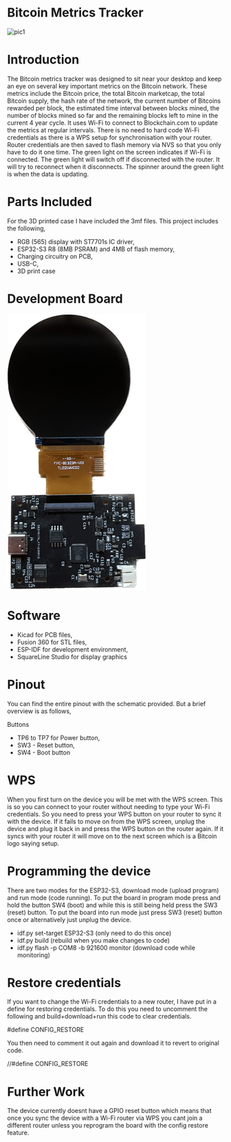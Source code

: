 # Bitcoin Metrics Tracker

![pic1](pics/pic1.png)

# Introduction

The Bitcoin metrics tracker was designed to sit near your desktop and keep an eye on several key important metrics on the Bitcoin network. These metrics include the Bitcoin price, the total Bitcoin marketcap, the total Bitcoin supply, the hash rate of the network, the current number of Bitcoins rewarded per block, the estimated time interval between blocks mined, the number of blocks mined so far and the remaining blocks left to mine in the current 4 year cycle. It uses Wi-Fi to connect to Blockchain.com to update the metrics at regular intervals. There is no need to hard code Wi-Fi credentials as there is a WPS setup for synchronisation with your router. Router credentials are then saved to flash memory via NVS so that you only have to do it one time. The green light on the screen indicates if Wi-Fi is connected. The green light will switch off if disconnected with the router. It will try to reconnect when it disconnects. The spinner around the green light is when the data is updating. 

# Parts Included

For the 3D printed case I have included the 3mf files. This project includes the following,

- RGB (565) display with ST7701s IC driver,
- ESP32-S3 R8 (8MB PSRAM) and 4MB of flash memory,
- Charging circuitry on PCB,
- USB-C,
- 3D print case

# Development Board

![pic2](pics/pic2.png)

# Software 

- Kicad for PCB files,
- Fusion 360 for STL files,
- ESP-IDF for development environment,
- SquareLine Studio for display graphics

# Pinout

You can find the entire pinout with the schematic provided. But a brief overview is as follows,

Buttons

- TP6 to TP7 for Power button,
- SW3 - Reset button,
- SW4 - Boot button

# WPS

When you first turn on the device you will be met with the WPS screen. This is so you can connect to your router without needing to type your Wi-Fi credentials. So you need to press your WPS button on your router to sync it with the device. If it fails to move on from the WPS screen, unplug the device and plug it back in and press the WPS button on the router again. If it syncs with your router it will move on to the next screen which is a Bitcoin logo saying setup. 

# Programming the device

There are two modes for the ESP32-S3, download mode (upload program) and run mode (code running). To put the board in program mode press and hold the button SW4 (boot) and while this is still being held press the SW3 (reset) button. To put the board into run mode just press SW3 (reset) button once or alternatively just unplug the device. 

- idf.py set-target ESP32-S3 (only need to do this once)
- idf.py build (rebuild when you make changes to code)
- idf.py flash -p COM8 -b 921600 monitor (download code while monitoring)

# Restore credentials

If you want to change the Wi-Fi credentials to a new router, I have put in a define for restoring credentials. To do this you need to uncomment the following and build+download+run this code to clear credentials. 

#define CONFIG_RESTORE

You then need to comment it out again and download it to revert to original code. 

//#define CONFIG_RESTORE

# Further Work

The device currently doesnt have a GPIO reset button which means that once you sync the device with a Wi-Fi router via WPS you cant join a different router unless you reprogram the board with the config restore feature.

